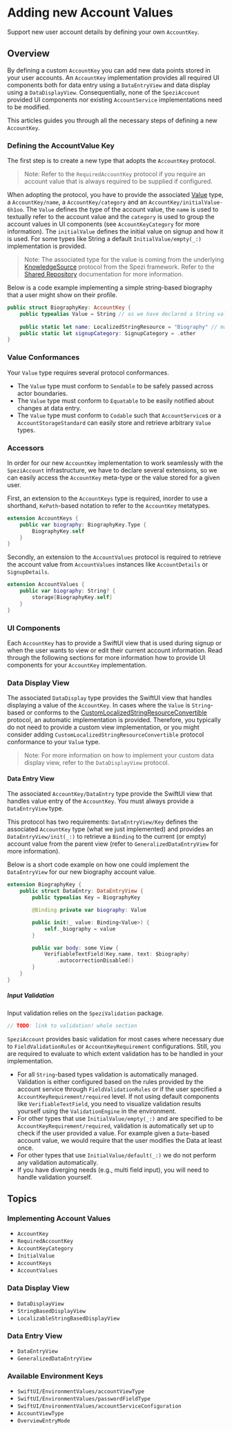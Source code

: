 # Adding new Account Values

Support new user account details by defining your own ``AccountKey``.

<!--
                  
This source file is part of the Spezi open-source project

SPDX-FileCopyrightText: 2023 Stanford University and the project authors (see CONTRIBUTORS.md)

SPDX-License-Identifier: MIT
             
-->

## Overview

By defining a custom ``AccountKey`` you can add new data points stored in your user accounts.
An ``AccountKey`` implementation provides all required UI components both for data entry using a ``DataEntryView`` and data display using a
``DataDisplayView``. Consequentially, none of the `SpeziAccount` provided UI components nor existing ``AccountService`` implementations need to be modified.

This articles guides you through all the necessary steps of defining a new ``AccountKey``.

### Defining the AccountValue Key

The first step is to create a new type that adopts the ``AccountKey`` protocol.

> Note: Refer to the ``RequiredAccountKey`` protocol if you require an account value that is always required to be supplied if configured.

When adopting the protocol, you have to provide the associated [Value](https://swiftpackageindex.com/stanfordspezi/spezi/documentation/spezi/knowledgesource/value)
type, a ``AccountKey/name``, a ``AccountKey/category`` and an ``AccountKey/initialValue-6h1oo``.
The `Value` defines the type of the account value, the `name` is used to textually refer to the account value and 
the `category` is used to group the account values in UI components (see ``AccountKeyCategory`` for more information).
The `initialValue` defines the initial value on signup and how it is used. For some types like String a default ``InitialValue/empty(_:)`` implementation is provided.

> Note: The associated type for the value is coming from the underlying 
    [KnowledgeSource](https://swiftpackageindex.com/stanfordspezi/spezi/documentation/spezi/knowledgesource) protocol from the Spezi framework. 
    Refer to the [Shared Repository](https://swiftpackageindex.com/stanfordspezi/spezi/documentation/spezi/shared-repository)
    documentation for more information.

Below is a code example implementing a simple string-based biography that a user might show on their profile.
```swift
public struct BiographyKey: AccountKey {
    public typealias Value = String // as we have declared a String value, we don't need to specify a `initialValue` manually
    
    public static let name: LocalizedStringResource = "Biography" // make sure to translate your name
    public static let signupCategory: SignupCategory = .other
}
```

### Value Conformances

Your `Value` type requires several protocol conformances.

* The `Value` type must conform to `Sendable` to be safely passed across actor boundaries.
* The `Value` type must conform to `Equatable` to be easily notified about changes at data entry.
* The `Value` type must conform to `Codable` such that ``AccountService``s or a ``AccountStorageStandard`` can easily store and retrieve
    arbitrary `Value` types.

### Accessors

In order for our new ``AccountKey`` implementation to work seamlessly with the ``SpeziAccount`` infrastructure,
we have to declare several extensions, so we can easily access the ``AccountKey`` meta-type or the value stored for a given user. 

First, an extension to the ``AccountKeys`` type is required, inorder to use a shorthand, `KePath`-based notation to refer to the ``AccountKey`` metatypes.

```swift 
extension AccountKeys {
    public var biography: BiographyKey.Type {
        BiographyKey.self
    }
}
```

Secondly, an extension to the ``AccountValues`` protocol is required to retrieve the account value from ``AccountValues`` instances like
``AccountDetails`` or ``SignupDetails``.

```swift
extension AccountValues {
    public var biography: String? {
        storage[BiographyKey.self]
    }
}
```

### UI Components

Each ``AccountKey`` has to provide a SwiftUI view that is used during signup or when the user wants to view or edit their current account information.
Read through the following sections for more information how to provide UI components for your ``AccountKey`` implementation.

### Data Display View

The associated `DataDisplay` type provides the SwiftUI view that handles displaying a value of the ``AccountKey``.
In cases where the `Value` is `String`-based
or conforms to the [CustomLocalizedStringResourceConvertible](https://developer.apple.com/documentation/foundation/customlocalizedstringresourceconvertible)
protocol, an automatic implementation is provided.
Therefore, you typically do not need to provide a custom view implementation,
or you might consider adding `CustomLocalizedStringResourceConvertible` protocol
conformance to your `Value` type.

> Note: For more information on how to implement your custom data display view, refer to the ``DataDisplayView`` protocol.

#### Data Entry View

The associated ``AccountKey/DataEntry`` type provide the SwiftUI view that handles value entry of the ``AccountKey``. You must always provide a
``DataEntryView`` type.

This protocol has two requirements: ``DataEntryView/Key`` defines the associated ``AccountKey`` type (what we just implemented) 
and provides an ``DataEntryView/init(_:)`` to retrieve a `Binding` to the current (or empty) account value
from the parent view (refer to ``GeneralizedDataEntryView`` for more information).

Below is a short code example on how one could implement the ``DataEntryView`` for our new biography account value.
```swift
extension BiographyKey {
    public struct DataEntry: DataEntryView {
        public typealias Key = BiographyKey

        @Binding private var biography: Value

        public init(_ value: Binding<Value>) {
            self._biography = value
        }

        public var body: some View {
            VerifiableTextField(Key.name, text: $biography)
                .autocorrectionDisabled()
        }
    }
}
```

##### Input Validation

Input validation relies on the `SpeziValidation` package.
```swift
// TODO: link to validation! whole section
```
`SpeziAccount` provides basic validation for most cases where necessary due to ``FieldValidationRules`` or ``AccountKeyRequirement`` configurations.
Still, you are required to evaluate to which extent validation has to be handled in your implementation.

* For all `String`-based types validation is automatically managed. Validation is either configured based on
    the rules provided by the account service through ``FieldValidationRules`` or if the user specified a ``AccountKeyRequirement/required`` level.
    If not using default components like `VerifiableTextField`, you need to visualize validation results yourself using the `ValidationEngine` in the
    environment.
* For other types that use ``InitialValue/empty(_:)`` and are specified to be ``AccountKeyRequirement/required``,
    validation is automatically set up to check if the user provided a value. For example given a `Date`-based account value, we would require that
    the user modifies the Data at least once.
* For other types that use ``InitialValue/default(_:)`` we do not perform any validation automatically.
* If you have diverging needs (e.g., multi field input), you will need to handle validation yourself.


## Topics

### Implementing Account Values

- ``AccountKey``
- ``RequiredAccountKey``
- ``AccountKeyCategory``
- ``InitialValue``
- ``AccountKeys``
- ``AccountValues``

### Data Display View

- ``DataDisplayView``
- ``StringBasedDisplayView``
- ``LocalizableStringBasedDisplayView``

### Data Entry View

- ``DataEntryView``
- ``GeneralizedDataEntryView``

### Available Environment Keys

- ``SwiftUI/EnvironmentValues/accountViewType``
- ``SwiftUI/EnvironmentValues/passwordFieldType``
- ``SwiftUI/EnvironmentValues/accountServiceConfiguration``
- ``AccountViewType``
- ``OverviewEntryMode``
